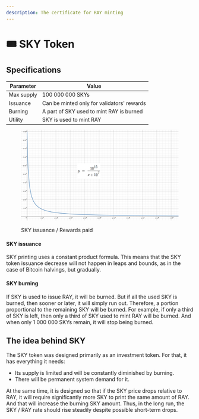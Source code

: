 ```yaml
---
description: The certificate for RAY minting
---
```


# 🎟 SKY Token

## Specifications

| Parameter  | Value                                      |
| ---------- | ------------------------------------------ |
| Max supply | 100 000 000 SKYs                           |
| Issuance   | Can be minted only for validators' rewards |
| Burning    | A part of SKY used to mint RAY is burned   |
| Utility    | SKY is used to mint RAY                    |

<figure><img src="../.gitbook/assets/SKY Supply.jpg" alt=""><figcaption><p>SKY issuance / Rewards paid</p></figcaption></figure>

#### **SKY issuance**

SKY printing uses a constant product formula. This means that the SKY token issuance decrease will not happen in leaps and bounds, as in the case of Bitcoin halvings, but gradually.

#### SKY burning

If SKY is used to issue RAY, it will be burned. But if all the used SKY is burned, then sooner or later, it will simply run out. Therefore, a portion proportional to the remaining SKY will be burned. For example, if only a third of SKY is left, then only a third of SKY used to mint RAY will be burned. And when only 1 000 000 SKYs remain, it will stop being burned.

## The idea behind SKY

The SKY token was designed primarily as an investment token. For that, it has everything it needs:

* Its supply is limited and will be constantly diminished by burning.
* There will be permanent system demand for it.&#x20;

At the same time, it is designed so that if the SKY price drops relative to RAY, it will require significantly more SKY to print the same amount of RAY. And that will increase the burning SKY amount. Thus, in the long run, the SKY / RAY rate should rise steadily despite possible short-term drops.

